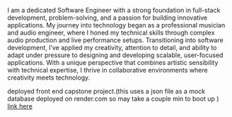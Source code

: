 I am a dedicated Software Engineer with a strong foundation in full-stack development, problem-solving, and a passion for building innovative applications. My
journey into technology began as a professional musician and audio engineer, where I honed my technical skills through complex audio production and live
performance setups. Transitioning into software development, I’ve applied my creativity, attention to detail, and ability to adapt under pressure to designing and
developing scalable, user-focused applications. With a unique perspective that combines artistic sensibility with technical expertise, I thrive in collaborative
environments where creativity meets technology.

deployed front end capstone project.(this uses a json file as a mock database deployed on render.com so may take a couple min to boot up )
[link here](http://vinyl-miner-app.s3-website.us-east-2.amazonaws.com/)

<!---
gunnarebeling/gunnarebeling is a ✨ special ✨ repository because its `README.md` (this file) appears on your GitHub profile.
You can click the Preview link to take a look at your changes.
--->
